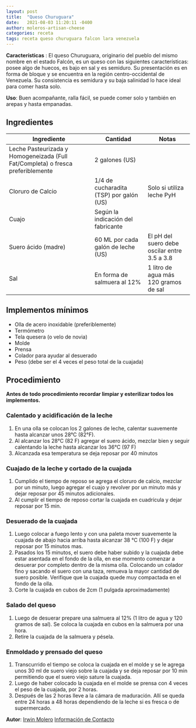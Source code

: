 ```yaml
---
layout: post
title:  "Queso Churuguara"
date:   2021-08-03 11:20:11 -0400
author: moleros-artisan-cheese
categories: receta
tags: receta queso churuguara falcon lara venezuela
---
```


**Características** : El queso Churuguara, originario del pueblo del mismo nombre en el estado Falcón, es un queso con las siguientes características: posee algo de huecos, es bajo en sal y es semiduro. Su presentación es en forma de bloque y se encuentra en la región centro-occidental de Venezuela. Su consistencia es semidura y su baja salinidad lo hace ideal para comer hasta solo.

**Uso**: Buen acompañante, ralla fácil, se puede comer solo y también en arepas y hasta empanadas.

## Ingredientes

Ingrediente | Cantidad | Notas
------------| ---------| -----
Leche Pasteurizada y Homogeneizada (Full Fat/Completa) o fresca preferiblemente | 2 galones (US) |
Cloruro de Calcio | 1/4 de cucharadita (TSP) por galón (US) | Solo si utiliza leche PyH
Cuajo | Según la indicación del fabricante | 
Suero ácido (madre) | 60 ML por cada galón de leche (US) | El pH del suero debe oscilar entre 3.5 a 3.8 
Sal | En forma de salmuera al 12% | 1 litro de agua más 120 gramos de sal 

## Implementos mínimos

- Olla de acero inoxidable (preferiblemente)
- Termómetro
- Tela quesera (o velo de novia)
- Molde
- Prensa
- Colador para ayudar al desuerado
- Peso (debe ser el 4 veces el peso total de la cuajada)

## Procedimiento

**Antes de todo procedimiento recordar limpiar y esterilizar todos los implementos.**

### Calentado y acidificación de la leche

1. En una olla se colocan los 2 galones de leche, calentar suavemente hasta alcanzar unos 28°C (82°F). 
2. Al alcanzar los 28°C (82 F) agregar el suero ácido, mezclar bien y seguir calentando la leche hasta alcanzar los 36°C (97 F)
3. Alcanzada esa temperatura se deja reposar por 40 minutos

### Cuajado de la leche y cortado de la cuajada

1. Cumplido el tiempo de reposo se agrega el cloruro de calcio, mezclar por un minuto, luego agregar el cuajo y revolver por un minuto más y dejar reposar por 45 minutos adicionales. 
2. Al cumplir el tiempo de reposo cortar la cuajada en cuadrícula y dejar reposar por 15 min. 

### Desuerado de la cuajada

1. Luego colocar a fuego lento y con una paleta mover suavemente la cuajada de abajo hacia arriba hasta alcanzar 38 °C (100 F) y dejar reposar por 15 minutos mas.
2. Pasados los 15 minutos, el suero debe haber subido y la cuajada debe estar asentada en el fondo de la olla, en ese momento comenzar a desuerar por completo dentro de la misma olla. Colocando un colador fino y sacando el suero con una taza, remueva la mayor cantidad de suero posible. Verifique que la cuajada quede muy compactada en el fondo de la olla.
3. Corte la cuajada en cubos de 2cm (1 pulgada aproximadamente)

### Salado del queso

1. Luego de desuerar prepare una salmuera al 12% (1 litro de agua y 120 gramos de sal). Se coloca la cuajada en cubos en la salmuera por una hora.
2. Retire la cuajada de la salmuera y pésela.

### Enmoldado y prensado del queso

1.  Transcurrido el tiempo se coloca la cuajada en el molde y se le agrega unos 30 ml de suero viejo sobre la cuajada y se deja reposar por 10 min permitiendo que el suero viejo sature la cuajada.
2.  Luego de haber colocado la cuajada en el molde se prensa con 4 veces el peso de la cuajada, por 2 horas. 
3.  Después de las 2 horas lleve a la cámara de maduración. Allí se queda entre 24 horas a 48 horas dependiendo de la leche si es fresca o de supermercado.

**Autor**: [Irwin Molero](https://www.instagram.com/moleros_artisancheese/) [Información de Contacto](http://wa.link/1x4dwc)